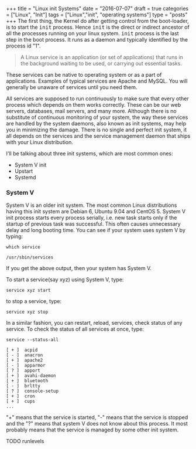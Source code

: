 +++
title = "Linux init Systems"
date = "2016-07-07"
draft = true
categories = ["Linux", "Init"]
tags = ["Linux","init", "operating systems"]
type = "posts"
+++
The first thing, the Kernel do after getting control from the boot-loader, is to start the <kbd>init</kbd> process. Hence <kbd>init</kbd> is the direct or indirect ancestor of all the processes running on your linux system. <kbd>init</kbd> process is the last step in the boot process. It runs as a daemon and typically identified by the process id "1".


<blockquote cite="https://www.linux.com/news/introduction-services-runlevels-and-rcd-scripts">
A Linux service is an application (or set of applications) that runs in the background waiting to be used, or carrying out essential tasks.</blockquote>

These services can be native to operating system or as a part of applications.
Examples of typical services are Apache and MySQL. You will generally be unaware of services until you need them.

All services are supposed to run continuously to make sure that every other process which depends on them works correctly. These can be our web servers, databases, mail servers, and many more. Although there is no substitute of continuous monitoring of your system, the way these services are handled by the system daemons, also known as init systems, may help you in minimizing the damage. There is no single and perfect init system, it all depends on the services and the service management daemon that ships with your Linux distribution.

I'll be talking about three init systems, which are most common ones:

- System V init
- Upstart
- Systemd

### System V
System V is an older init system. The most common Linux distributions having this init system are Debian 6, Ubuntu 9.04 and CentOS 5. System V init process starts every process serially, i.e. new task starts only if the startup of previous task was successful. This often causes unnecessary delay and long booting time.
You can see if your system uses system V by typing:

```which service```


```/usr/sbin/services```

If you get the above output, then your system has System V.

To start a service(say xyz) using System V, type:

```service xyz start```

to stop a service, type:

```service xyz stop```

In a similar fashion, you can restart, reload, services, check status of any service. To check the status of all services at once, type:

```service --status-all```

    [ + ]  acpid
    [ - ]  anacron
    [ + ]  apache2
    [ - ]  apparmor
    [ ? ]  apport
    [ + ]  avahi-daemon
    [ + ]  bluetooth
    [ - ]  brltty
    [ ? ]  console-setup
    [ + ]  cron
    [ + ]  cups
    ...
    
"+" means that the service is started, "-" means that the service is stopped and the "?" means that system V does not know about this process. It most probably means that the service is managed by some other init system.


TODO runlevels
